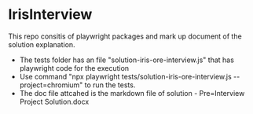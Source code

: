 # IrisInterview
 This repo consitis of playwright packages and mark up document of the solution explanation.
 
 - The tests folder has an file "solution-iris-ore-interview.js" that has playwright code for the execution
 - Use command "npx playwright tests/solution-iris-ore-interview.js --project=chromium" to run the tests.
- The doc file attcahed is the markdown file of solution - Pre=Interview Project Solution.docx
